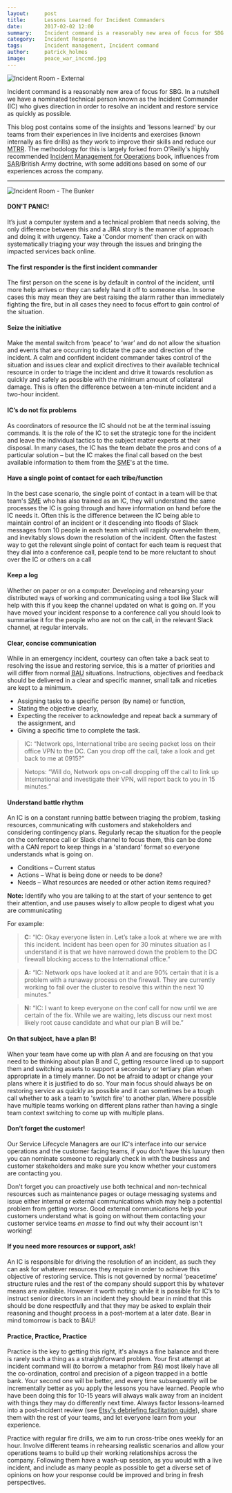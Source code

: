 ```yaml
---
layout:     post
title:      Lessons Learned for Incident Commanders
date:       2017-02-02 12:00
summary:    Incident command is a reasonably new area of focus for SBG. In a nutshell we have a nominated technical person known as the Incident Commander (IC) who gives direction in order to resolve an incident and restore service as quickly as possible.<br><br>This blog post contains some of the insights and 'lessons learned' by our teams from their experiences in live incidents and exercises (known internally as fire drills) as they work to improve their skills and reduce our <abbr title="Mean time to resolution">MTRR</abbr>.
category:   Incident Response
tags:       Incident management, Incident command
author:     patrick_holmes
image:      peace_war_inccmd.jpg
---
```


![Incident Room - External](/images/isocon_inccmd.jpg)

Incident command is a reasonably new area of focus for SBG. In a nutshell we have a nominated technical person known as the Incident Commander (IC) who gives direction in order to resolve an incident and restore service as quickly as possible.

This blog post contains some of the insights and 'lessons learned' by our teams from their experiences in live incidents and exercises (known internally as fire drills) as they work to improve their skills and reduce our <abbr title="Mean time to resolution">MTRR</abbr>. The methodology for this is largely forked from O'Reilly's highly recommended [Incident Management for Operations](http://shop.oreilly.com/product/0636920036159.do) book, influences from <abbr title="Search and Rescue">SAR</abbr>/British Army doctrine, with some additions based on some of our experiences across the company.

***

![Incident Room - The Bunker](/images/bunker_inccmd.jpg)

#### DON'T PANIC!
It’s just a computer system and a technical problem that needs solving, the only difference between this and a JIRA story is the manner of approach and doing it with urgency. Take a 'Condor moment' then crack on with systematically triaging your way through the issues and bringing the impacted services back online.

#### The first responder is the first incident commander
The first person on the scene is by default in control of the incident, until more help arrives or they can safely hand it off to someone else. In some cases this may mean they are best raising the alarm rather than immediately fighting the fire, but in all cases they need to focus effort to gain control of the situation.

#### Seize the initiative
Make the mental switch from ‘peace’ to ‘war’ and do not allow the situation and events that are occurring to dictate the pace and direction of the incident. A calm and confident incident commander takes control of the situation and issues clear and explicit directives to their available technical resource in order to triage the incident and drive it towards resolution as quickly and safely as possible with the minimum amount of collateral damage. This is often the difference between a ten-minute incident and a two-hour incident.

#### IC’s do not fix problems
As coordinators of resource the IC should not be at the terminal issuing commands. It is the role of the IC to set the strategic tone for the incident and leave the individual tactics to the subject matter experts at their disposal. In many cases, the IC has the team debate the pros and cons of a particular solution – but the IC makes the final call based on the best available information to them from the <abbr title="Subject Matter Expert">SME</abbr>'s at the time.

#### Have a single point of contact for each tribe/function
In the best case scenario, the single point of contact in a team will be that team's <abbr title="Subject Matter Expert">SME</abbr> who has also trained as an IC, they will understand the same processes the IC is going through and have information on hand before the IC needs it. Often this is the difference between the IC being able to maintain control of an incident or it descending into floods of Slack messages from 10 people in each team which will rapidly overwhelm them, and inevitably slows down the resolution of the incident. Often the fastest way to get the relevant single point of contact for each team is request that they dial into a conference call, people tend to be more reluctant to shout over the IC or others on a call

#### Keep a log
Whether on paper or on a computer. Developing and rehearsing your distributed ways of working and communicating using a tool like Slack will help with this if you keep the channel updated on what is going on. If you have moved your incident response to a conference call you should look to summarise it for the people who are not on the call, in the relevant Slack channel, at regular intervals.

#### Clear, concise communication
While in an emergency incident, courtesy can often take a back seat to resolving the issue and restoring service, this is a matter of priorities and will differ from normal <abbr title="Business as Usual">BAU</abbr> situations. Instructions, objectives and feedback should be delivered in a clear and specific manner, small talk and niceties are kept to a minimum.

- Assigning tasks to a specific person (by name) or function,
- Stating the objective clearly,
- Expecting the receiver to acknowledge and repeat back a summary of the assignment, and
- Giving a specific time to complete the task.

> IC: “Network ops, International tribe are seeing packet loss on their office VPN to the DC. Can you drop off the call, take a look and get back to me at 0915?”

> Netops: “Will do, Network ops on-call dropping off the call to link up International and investigate their VPN, will report back to you in 15 minutes.”

#### Understand battle rhythm
An IC is on a constant running battle between triaging the problem, tasking resources, communicating with customers and stakeholders and considering contingency plans. Regularly recap the situation for the people on the conference call or Slack channel to focus them, this can be done with a CAN report to keep things in a 'standard' format so everyone understands what is going on.

-	Conditions – Current status
-	Actions – What is being done or needs to be done?
-	Needs – What resources are needed or other action items required?

**Note:** Identify who you are talking to at the start of your sentence to get their attention, and use pauses wisely to allow people to digest what you are communicating

For example:

> **C:** “IC: Okay everyone listen in. Let’s take a look at where we are with this incident. Incident has been open for 30 minutes situation as I understand it is that we have narrowed down the problem to the DC firewall blocking access to the International office.”

> **A:** “IC: Network ops have looked at it and are 90% certain that it is a problem with a runaway process on the firewall. They are currently working to fail over the cluster to resolve this within the next 10 minutes.”

> **N:** “IC: I want to keep everyone on the conf call for now until we are certain of the fix. While we are waiting, lets discuss our next most likely root cause candidate and what our plan B will be.”

#### On that subject, have a plan B!
When your team have come up with plan A and are focusing on that you need to be thinking about plan B and C, getting resource lined up to support them and switching assets to support a secondary or tertiary plan when appropriate in a timely manner. Do not be afraid to adapt or change your plans where it is justified to do so. Your main focus should always be on restoring service as quickly as possible and it can sometimes be a tough call whether to ask a team to 'switch fire' to another plan. Where possible have multiple teams working on different plans rather than having a single team context switching to come up with multiple plans.

#### Don’t forget the customer!
Our Service Lifecycle Managers are our IC's interface into our service operations and the customer facing teams, if you don't have this luxury then you can nominate someone to regularly check in with the business and customer stakeholders and make sure you know whether your customers are contacting you.

Don't forget you can proactively use both technical and non-technical resources such as maintenance pages or outage messaging systems and issue either internal or external communications which may help a potential problem from getting worse. Good external communications help your customers understand what is going on without them contacting your customer service teams <i lang="fr">en masse</i> to find out why their account isn't working!

#### If you need more resources or support, ask!
An IC is responsible for driving the resolution of an incident, as such they can ask for whatever resources they require in order to achieve this objective of restoring service. This is not governed by normal ‘peacetime’ structure rules and the rest of the company should support this by whatever means are available. However it worth noting: while it is possible for IC’s to instruct senior directors in an incident they should bear in mind that this should be done respectfully and that they may be asked to explain their reasoning and thought process in a post-mortem at a later date. Bear in mind tomorrow is back to BAU!

#### Practice, Practice, Practice
Practice is the key to getting this right, it's always a fine balance and there is rarely such a thing as a straightforward problem. Your first attempt at incident command will (to borrow a metaphor from <abbr title="Radio 4">R4</abbr>) most likely have all the co-ordination, control and precision of a pigeon trapped in a bottle bank. Your second one will be better, and every time subsequently will be incrementally better as you apply the lessons you have learned. People who have been doing this for 10-15 years will always walk away from an incident with things they may do differently next time. Always factor lessons-learned into a post-incident review (see [Etsy's debriefing facilitation guide](https://codeascraft.com/2016/11/17/debriefing-facilitation-guide/)), share them with the rest of your teams, and let everyone learn from your experience.

Practice with regular fire drills, we aim to run cross-tribe ones weekly for an hour. Involve different teams in rehearsing realistic scenarios and allow your operations teams to build up their working relationships across the company. Following them have a wash-up session, as you would with a live incident, and include as many people as possible to get a diverse set of opinions on how your response could be improved and bring in fresh perspectives.
